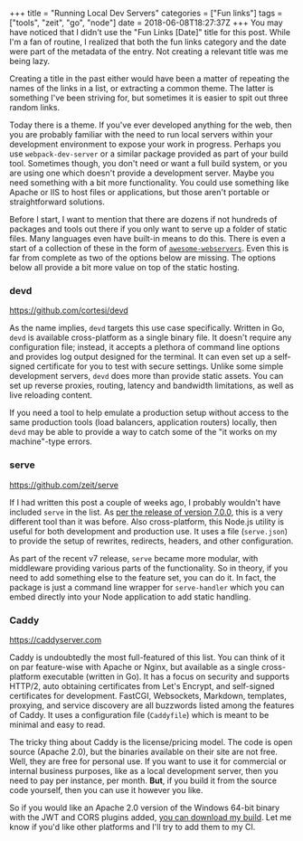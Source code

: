 +++
title = "Running Local Dev Servers"
categories = ["Fun links"]
tags = ["tools", "zeit", "go", "node"]
date = 2018-06-08T18:27:37Z
+++
You may have noticed that I didn't use the "Fun Links [Date]" title for this post. While I'm a fan of routine, I realized that both the fun links category and the date were part of the metadata of the entry. Not creating a relevant title was me being lazy.

Creating a title in the past either would have been a matter of repeating the names of the links in a list, or extracting a common theme. The latter is something I've been striving for, but sometimes it is easier to spit out three random links.

Today there is a theme. If you've ever developed anything for the web, then you are probably familiar with the need to run local servers within your development environment to expose your work in progress. Perhaps you use `webpack-dev-server` or a similar package provided as part of your build tool. Sometimes though, you don't need or want a full build system, or you are using one which doesn't provide a development server. Maybe you need something with a bit more functionality. You could use something like Apache or IIS to host files or applications, but those aren't portable or straightforward solutions.

Before I start, I want to mention that there are dozens if not hundreds of packages and tools out there if you only want to serve up a folder of static files. Many languages even have built-in means to do this. There is even a start of a collection of these in the form of [`awesome-webservers`](https://github.com/imgarylai/awesome-webservers). Even this is far from complete as two of the options below are missing. The options below all provide a bit more value on top of the static hosting.

### devd
https://github.com/cortesi/devd

As the name implies, `devd` targets this use case specifically. Written in Go, `devd` is available cross-platform as a single binary file. It doesn't require any configuration file; instead, it accepts a plethora of command line options and provides log output designed for the terminal. It can even set up a self-signed certificate for you to test with secure settings. Unlike some simple development servers, `devd` does more than provide static assets. You can set up reverse proxies, routing, latency and bandwidth limitations, as well as live reloading content.

If you need a tool to help emulate a production setup without access to the same production tools (load balancers, application routers) locally, then `devd` may be able to provide a way to catch some of the "it works on my machine"-type errors.

### serve
https://github.com/zeit/serve

If I had written this post a couple of weeks ago, I probably wouldn't have included `serve` in the list. As [per the release of version 7.0.0](https://zeit.co/blog/serve-7), this is a very different tool than it was before. Also cross-platform, this Node.js utility is useful for both development and production use. It uses a file (`serve.json`) to provide the setup of rewrites, redirects, headers, and other configuration.

As part of the recent v7 release, `serve` became more modular, with middleware providing various parts of the functionality. So in theory, if you need to add something else to the feature set, you can do it. In fact, the package is just a command line wrapper for `serve-handler` which you can embed directly into your Node application to add static handling.

### Caddy
https://caddyserver.com

Caddy is undoubtedly the most full-featured of this list. You can think of it on par feature-wise with Apache or Nginx, but available as a single cross-platform executable (written in Go). It has a focus on security and supports HTTP/2, auto obtaining certificates from Let's Encrypt, and self-signed certificates for development. FastCGI, Websockets, Markdown, templates, proxying, and service discovery are all buzzwords listed among the features of Caddy. It uses a configuration file (`Caddyfile`) which is meant to be minimal and easy to read.

The tricky thing about Caddy is the license/pricing model. The code is open source (Apache 2.0), but the binaries available on their site are not free. Well, they are free for personal use. If you want to use it for commercial or internal business purposes, like as a local development server, then you need to pay per instance, per month. **But**, if you build it from the source code yourself, then you can use it however you like.

So if you would like an Apache 2.0 version of the Windows 64-bit binary with the JWT and CORS plugins added, [you can download my build](https://github.com/colinbate/caddy/releases). Let me know if you'd like other platforms and I'll try to add them to my CI.
